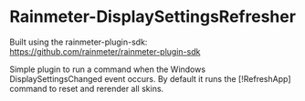# Rainmeter-DisplaySettingsRefresher

Built using the rainmeter-plugin-sdk: https://github.com/rainmeter/rainmeter-plugin-sdk

Simple plugin to run a command when the Windows DisplaySettingsChanged event occurs. By default it runs the [!RefreshApp] command to reset and rerender all skins.
